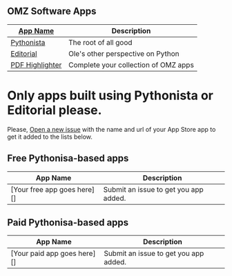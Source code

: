 OMZ Software Apps
-----------------

| [App Name]          | Description | 
| ------------------- | ----------- | 
| [Pythonista][]      | The root of all good |
| [Editorial][]       | Ole's other perspective on Python    |
| [PDF Highlighter][] | Complete your collection of OMZ apps |

# Only apps built using Pythonista or Editorial please.
Please, [Open a new issue](https://github.com/Pythonista-Tools/Pythonista-Tools/issues/new) with the name and url of your App Store app to get it added to the lists below.

Free Pythonisa-based apps
-------------------------
| App Name           | Description   | 
| -------------      | ------------- | 
| [Your free app goes here] [] | Submit an issue to get you app added. |


Paid Pythonisa-based apps
-------------------------

| App Name           | Description   | 
| -------------      | ------------- | 
| [Your paid app goes here] [] | Submit an issue to get you app added. |

[App Name]: http://omz-software.com
[Pythonista]: http://omz-software.com/pythonista
[Editorial]: http://omz-software.com/editorial
[PDF Highlighter]: http://omz-software.com/highlighter
